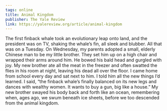 ```yaml
---
tags: online
title: Animal Kingdom
publisher: The Yale Review
link: https://yalereview.org/article/animal-kingdom
---
```

The first finback whale took an evolutionary leap onto land,
and the president was on TV,
shaking the whale’s fin,
all sleek and blubber.
All that was on a Tuesday.
On Wednesday, my parents adopted a small,
elderly Chinese man to be my little brother.
They set him up on a high chair and wrapped their arms around him.
He bowed his bald head and gurgled with joy.
My new brother ate all the meat in the freezer
and often swatted the flies in his room at night,
leaving his dead all over the floor.
I came home from school every day
and sat next to him.
I told him all the new things I’d learned.
I said, “the finback whale’s finally balanced on its new legs
and dances with wealthy women.
It wants to buy a gun, big like a house.”
My new brother swayed his body back and forth like an ocean,
remembering when, ages ago,
we swum beneath ice sheets,
before we too descended from the animal kingdom.